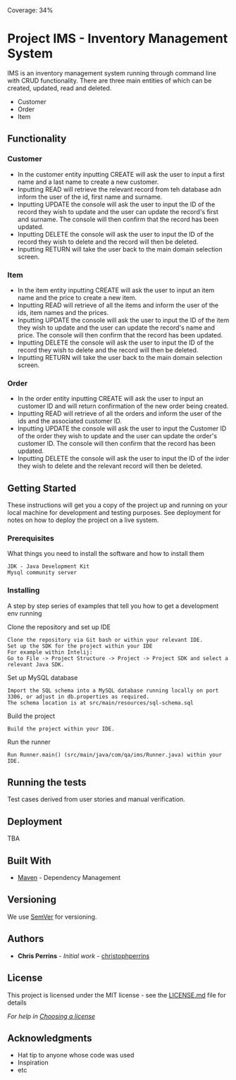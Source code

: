 Coverage: 34%
# Project IMS - Inventory Management System 


IMS is an inventory management system running through command line with CRUD functionality. 
There are three main entities of which can be created, updated, read and deleted. 
- Customer
- Order
- Item

## Functionality 

### Customer 
- In the customer entity inputting CREATE will ask the user to input a first name and a last name to create a new customer. 
- Inputting READ will retrieve the relevant record from teh database adn inform the user of the id, first name and surname.
- Inputting UPDATE the console will ask the user to input the ID of the record they wish to update and the user can update the record's first and surname. The console will then confirm that the record has been updated. 
- Inputting DELETE the console will ask the user to input the ID of the record they wish to delete and the record will then be deleted. 
- Inputting RETURN will take the user back to the main domain selection screen. 


### Item
- In the item entity inputting CREATE will ask the user to input an item name and the price to create a new item. 
- Inputting READ will retrieve of all the items and inform the user of the ids, item names and the prices. 
- Inputting UPDATE the console will ask the user to input the ID of the item they wish to update and the user can update the record's name and price. The console will then confirm that the record has been updated. 
- Inputting DELETE the console will ask the user to input the ID of the record they wish to delete and the record will then be deleted. 
- Inputting RETURN will take the user back to the main domain selection screen. 

### Order
- In the order entity inputting CREATE will ask the user to input an customer ID and will return confirmation of the new order being created. 
- Inputting READ will retrieve of all the orders and inform the user of the ids and the associated customer ID. 
- Inputting UPDATE the console will ask the user to input the Customer ID of the order they wish to update and the user can update the order's customer ID. The console will then confirm that the record has been updated. 
- Inputting DELETE the console will ask the user to input the ID of the irder they wish to delete and the relevant record will then be deleted. 


## Getting Started

These instructions will get you a copy of the project up and running on your local machine for development and testing purposes. See deployment for notes on how to deploy the project on a live system.

### Prerequisites

What things you need to install the software and how to install them

```
JDK - Java Development Kit
Mysql community server
```

### Installing

A step by step series of examples that tell you how to get a development env running

Clone the repository and set up IDE

```
Clone the repository via Git bash or within your relevant IDE. 
Set up the SDK for the project within your IDE 
For example within Intelij:
Go to File -> Project Structure -> Project -> Project SDK and select a relevant Java SDK. 
```

Set up MySQL database
```
Import the SQL schema into a MySQL database running locally on port 3306, or adjust in db.properties as required. 
The schema location is at src/main/resources/sql-schema.sql

```

Build the project
```
Build the project within your IDE. 
```

Run the runner
```
Run Runner.main() (src/main/java/com/qa/ims/Runner.java) within your IDE. 

```

## Running the tests

Test cases derived from user stories and manual verification. 

## Deployment

TBA

## Built With

* [Maven](https://maven.apache.org/) - Dependency Management

## Versioning

We use [SemVer](http://semver.org/) for versioning.

## Authors

* **Chris Perrins** - *Initial work* - [christophperrins](https://github.com/christophperrins)

## License

This project is licensed under the MIT license - see the [LICENSE.md](LICENSE.md) file for details 

*For help in [Choosing a license](https://choosealicense.com/)*

## Acknowledgments

* Hat tip to anyone whose code was used
* Inspiration
* etc
